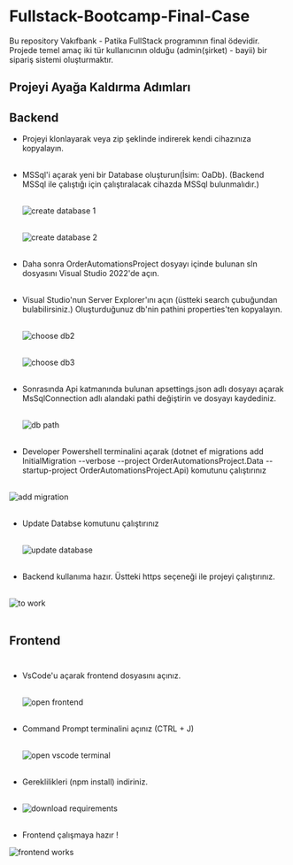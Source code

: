 # Fullstack-Bootcamp-Final-Case
Bu repository Vakıfbank - Patika FullStack programının final ödevidir. Projede temel amaç iki tür kullanıcının olduğu (admin(şirket) - bayii) bir sipariş sistemi oluşturmaktır. 

## Projeyi Ayağa Kaldırma Adımları 
## Backend
- Projeyi klonlayarak veya zip şeklinde indirerek kendi cihazınıza kopyalayın. <br/> <br/>


- MSSql'i açarak yeni bir Database oluşturun(İsim: OaDb). (Backend MSSql ile çalıştığı için çalıştıralacak cihazda MSSql bulunmalıdır.) <br/> <br/>
  
  ![create database 1](https://github.com/kutaymalik/Fullstack-Bootcamp-Final-Case/assets/56682209/8062fdcd-c335-4ede-8fd4-b4988080ff09) <br/> <br/>

  
  ![create database 2](https://github.com/kutaymalik/Fullstack-Bootcamp-Final-Case/assets/56682209/8facdd58-ecf3-41f0-8bf0-d1861b9e2b7b) <br/> <br/>

  
- Daha sonra OrderAutomationsProject dosyayı içinde bulunan sln dosyasını Visual Studio 2022'de açın. <br/> <br/>

  
- Visual Studio'nun Server Explorer'ını açın (üstteki search çubuğundan bulabilirsiniz.) Oluşturduğunuz db'nin pathini properties'ten kopyalayın. <br/> <br/>
  
  ![choose db2](https://github.com/kutaymalik/Fullstack-Bootcamp-Final-Case/assets/56682209/2cdb8df6-8052-483b-828a-3aba63826103) <br/> <br/>
  
  ![choose db3](https://github.com/kutaymalik/Fullstack-Bootcamp-Final-Case/assets/56682209/1fe6d03e-8d8a-4aa8-b6f1-b0c9ce3b898e) <br/> <br/>

  
- Sonrasında Api katmanında bulunan apsettings.json adlı dosyayı açarak MsSqlConnection adlı alandaki pathi değiştirin ve dosyayı kaydediniz. <br/> <br/>
  
  ![db path](https://github.com/kutaymalik/Fullstack-Bootcamp-Final-Case/assets/56682209/d7127c3e-f981-4a93-8cc3-4b7412b9b999) <br/> <br/>

  
- Developer Powershell terminalini açarak (dotnet ef migrations add InitialMigration --verbose --project OrderAutomationsProject.Data --startup-project OrderAutomationsProject.Api) komutunu çalıştırınız  <br/> <br/>
  
![add migration](https://github.com/kutaymalik/Fullstack-Bootcamp-Final-Case/assets/56682209/42d8ea21-2e5a-47f5-9129-fb81e382abc4) <br/> <br/>


- Update Databse komutunu çalıştırınız <br/> <br/>

  ![update database](https://github.com/kutaymalik/Fullstack-Bootcamp-Final-Case/assets/56682209/89d3addb-f1c3-46f4-8ac8-12a1cc6872de) <br/> <br/>

  
- Backend kullanıma hazır. Üstteki https seçeneği ile projeyi çalıştırınız. <br/> <br/>
  
![to work](https://github.com/kutaymalik/Fullstack-Bootcamp-Final-Case/assets/56682209/b48949f5-891d-48d8-9295-9cced10d16e3) <br/> <br/>

## Frontend <br/> <br/>
- VsCode'u açarak frontend dosyasını açınız. <br/> <br/>

  ![open frontend](https://github.com/kutaymalik/Fullstack-Bootcamp-Final-Case/assets/56682209/b3af11a2-6458-4068-a65b-4beb0819228a) <br/> <br/>

  
- Command Prompt terminalini açınız (CTRL + J) <br/> <br/>
  
  ![open vscode terminal](https://github.com/kutaymalik/Fullstack-Bootcamp-Final-Case/assets/56682209/f0912b01-17af-4b58-b307-d90d4e3b5827) <br/> <br/>

  
- Gereklilikleri (npm install) indiriniz. <br/> <br/>
- 
  ![download requirements](https://github.com/kutaymalik/Fullstack-Bootcamp-Final-Case/assets/56682209/f7fc42c6-7272-40dd-870b-b7f5048a3d04) <br/> <br/>

  
- Frontend çalışmaya hazır !
  
![frontend works](https://github.com/kutaymalik/Fullstack-Bootcamp-Final-Case/assets/56682209/1277bf9c-d2f7-4570-b5aa-6b148fcd98c6)

